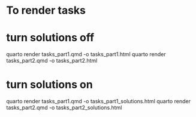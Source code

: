 # To render tasks

# turn solutions off



quarto render tasks_part1.qmd -o tasks_part1.html
quarto render tasks_part2.qmd -o tasks_part2.html

# turn solutions on
quarto render tasks_part1.qmd -o tasks_part1_solutions.html
quarto render tasks_part2.qmd -o tasks_part2_solutions.html